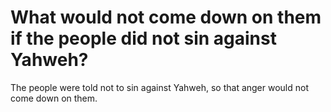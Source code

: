 # What would not come down on them if the people did not sin against Yahweh?

The people were told not to sin against Yahweh, so that anger would not come down on them.
